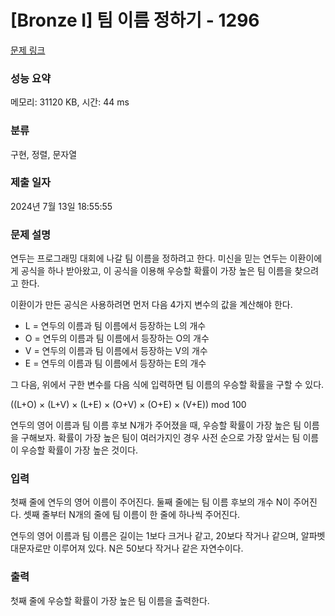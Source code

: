# [Bronze I] 팀 이름 정하기 - 1296 

[문제 링크](https://www.acmicpc.net/problem/1296) 

### 성능 요약

메모리: 31120 KB, 시간: 44 ms

### 분류

구현, 정렬, 문자열

### 제출 일자

2024년 7월 13일 18:55:55

### 문제 설명

<p>연두는 프로그래밍 대회에 나갈 팀 이름을 정하려고 한다. 미신을 믿는 연두는 이환이에게 공식을 하나 받아왔고, 이 공식을 이용해 우승할 확률이 가장 높은 팀 이름을 찾으려고 한다.</p>

<p>이환이가 만든 공식은 사용하려면 먼저 다음 4가지 변수의 값을 계산해야 한다.</p>

<ul>
	<li>L = 연두의 이름과 팀 이름에서 등장하는 L의 개수</li>
	<li>O = 연두의 이름과 팀 이름에서 등장하는 O의 개수</li>
	<li>V = 연두의 이름과 팀 이름에서 등장하는 V의 개수</li>
	<li>E = 연두의 이름과 팀 이름에서 등장하는 E의 개수</li>
</ul>

<p>그 다음, 위에서 구한 변수를 다음 식에 입력하면 팀 이름의 우승할 확률을 구할 수 있다.</p>

<p>((L+O) × (L+V) × (L+E) × (O+V) × (O+E) × (V+E)) mod 100</p>

<p>연두의 영어 이름과 팀 이름 후보 N개가 주어졌을 때, 우승할 확률이 가장 높은 팀 이름을 구해보자. 확률이 가장 높은 팀이 여러가지인 경우 사전 순으로 가장 앞서는 팀 이름이 우승할 확률이 가장 높은 것이다.</p>

### 입력 

 <p>첫째 줄에 연두의 영어 이름이 주어진다. 둘째 줄에는 팀 이름 후보의 개수 N이 주어진다. 셋째 줄부터 N개의 줄에 팀 이름이 한 줄에 하나씩 주어진다.</p>

<p>연두의 영어 이름과 팀 이름은 길이는 1보다 크거나 같고, 20보다 작거나 같으며, 알파벳 대문자로만 이루어져 있다. N은 50보다 작거나 같은 자연수이다.</p>

### 출력 

 <p>첫째 줄에 우승할 확률이 가장 높은 팀 이름을 출력한다.</p>

